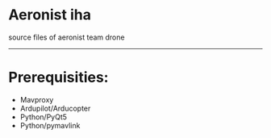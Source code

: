 # Aeronist iha
source files of aeronist team drone

---

# Prerequisities:
  - Mavproxy
  - Ardupilot/Arducopter
  - Python/PyQt5
  - Python/pymavlink
